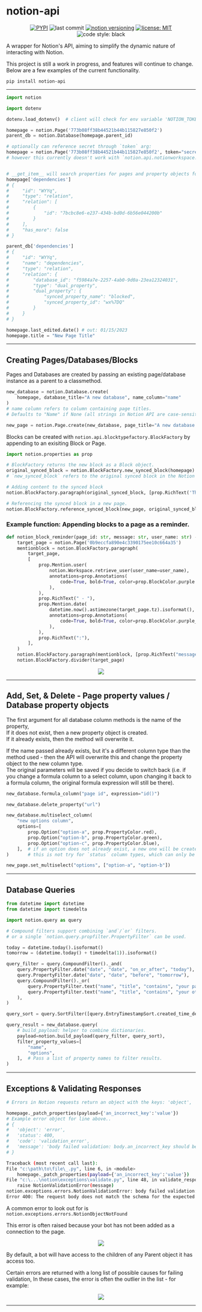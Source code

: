 # notion-api

<p align="center">
    <a href="https://pypi.org/project/notion-api"><img alt="PYPI" src="https://img.shields.io/pypi/v/notion-api"></a>
    <img alt="last commit" src="https://img.shields.io/github/last-commit/ayvi-0001/notion-api?color=%239146ff"></a>
    <a href="https://developers.notion.com/reference/versioning"><img alt="notion versioning" src="https://img.shields.io/static/v1?label=notion-API-version&message=2022-06-28&color=%232e1a00"></a>
    <a href="https://github.com/ayvi-0001/notion-api/blob/main/LICENSE"><img alt="license: MIT" src="https://img.shields.io/static/v1?label=license&message=MIT&color=informational"></a>
    <img alt="code style: black" src="https://img.shields.io/static/v1?label=code%20style&message=black&color=000000"></a>
</p>

 
A wrapper for Notion's API, aiming to simplify the dynamic nature of interacting with Notion.  

This project is still a work in progress, and features will continue to change. Below are a few examples of the current functionality. 

```
pip install notion-api
```

---
```py
import notion

import dotenv

dotenv.load_dotenv()  # client will check for env variable 'NOTION_TOKEN',

homepage = notion.Page('773b08ff38b44521b44b115827e850f2')
parent_db = notion.Database(homepage.parent_id)

# optionally can reference secret through `token` arg:
homepage = notion.Page('773b08ff38b44521b44b115827e850f2', token="secret_n2m52d1***")
# however this currently doesn't work with `notion.api.notionworkspace.Workspace`.


# __get_item__ will search properties for pages and property objects for databases.
homepage['dependencies']
# {
#     "id": "WYYq",
#     "type": "relation",
#     "relation": [
#         {
#             "id": "7bcbc8e6-e237-434b-bd0d-6b56e044200b"
#         }
#     ],
#     "has_more": false
# }

parent_db['dependencies']
# {
#     "id": "WYYq",
#     "name": "dependencies",
#     "type": "relation",
#     "relation": {
#         "database_id": "f5984a7e-2257-4ab0-9d0a-23ea12324031",
#         "type": "dual_property",
#         "dual_property": {
#             "synced_property_name": "blocked",
#             "synced_property_id": "wx%7DQ"
#         }
#     }
# }

homepage.last_edited.date() # out: 01/15/2023
homepage.title = "New Page Title"
```

---
## Creating Pages/Databases/Blocks
Pages and Databases are created by passing an existing page/database instance as a parent to a classmethod.

```py
new_database = notion.Database.create(
    homepage, database_title="A new database", name_column="name"
) 
# name column refers to column containing page titles. 
# Defaults to "Name" if None (all strings in Notion API are case-sensitive).

new_page = notion.Page.create(new_database, page_title="A new database row")
```

Blocks can be created with `notion.api.blocktypefactory.BlockFactory` by appending to an exisiting Block or Page.
```py
import notion.properties as prop

# BlockFactory returns the new block as a Block object.
original_synced_block = notion.BlockFactory.new_synced_block(homepage)
# `new_synced_block` refers to the original synced block in the Notion UI.

# Adding content to the synced block
notion.BlockFactory.paragraph(original_synced_block, [prop.RichText('This is a synced block.')])

# Referencing the synced block in a new page.
notion.BlockFactory.reference_synced_block(new_page, original_synced_block.id)
```

### Example function: Appending blocks to a page as a reminder.
```py
def notion_block_reminder(page_id: str, message: str, user_name: str) -> None:
    target_page = notion.Page('0b9eccfa890e4c3390175ee10c664a35')
    mentionblock = notion.BlockFactory.paragraph(
        target_page,
        [
            prop.Mention.user(
                notion.Workspace.retrieve_user(user_name=user_name),
                annotations=prop.Annotations(
                    code=True, bold=True, color=prop.BlockColor.purple
                ),
            ),
            prop.RichText(" - "),
            prop.Mention.date(
                datetime.now().astimezone(target_page.tz).isoformat(),
                annotations=prop.Annotations(
                    code=True, bold=True, color=prop.BlockColor.purple_background
                ),
            ),
            prop.RichText(":"),
        ],
    )
    notion.BlockFactory.paragraph(mentionblock, [prop.RichText("message")])
    notion.BlockFactory.divider(target_page)
```

<p align="center">
    <img src="https://raw.githubusercontent.com/ayvi-0001/notion-api/main/images/example_function_reminder.png">  
</p>

---
## Add, Set, & Delete - Page property values / Database property objects

The first argument for all database column methods is the name of the property,  
If it does not exist, then a new property object is created.  
If it already exists, then the method will overwrite it.

If the name passed already exists, but it's a different column type than the method used - then the API will overwrite this and change the property object to the new column type.  
The original parameters will be saved if you decide to switch back (i.e. if you change a formula column to a select column, upon changing it back to a formula column, the original formula expression will still be there).   

```py
new_database.formula_column("page id", expression="id()")

new_database.delete_property("url")

new_database.multiselect_column(
    "new options column",
    options=[
        prop.Option("option-a", prop.PropertyColor.red),
        prop.Option("option-b", prop.PropertyColor.green),
        prop.Option("option-c", prop.PropertyColor.blue),
    ],  # if an option does not already exist, a new one will be created with a random color.
)       # this is not try for `status` column types, which can only be edited via UI.

new_page.set_multiselect("options", ["option-a", "option-b"])
```

---
## Database Queries

```py
from datetime import datetime
from datetime import timedelta

import notion.query as query

# Compound filters support combining `and`/`or` filters.
# or a single `notion.query.propfilter.PropertyFilter` can be used.

today = datetime.today().isoformat()
tomorrow = (datetime.today() + timedelta(1)).isoformat()

query_filter = query.CompoundFilter()._and(
    query.PropertyFilter.date("date", "date", "on_or_after", "today"),
    query.PropertyFilter.date("date", "date", "before", "tomorrow"),
    query.CompoundFilter()._or(
        query.PropertyFilter.text("name", "title", "contains", "your page title"),
        query.PropertyFilter.text("name", "title", "contains", "your other page title"),
    ),
)

query_sort = query.SortFilter([query.EntryTimestampSort.created_time_descending()])

query_result = new_database.query(
    # build_payload: helper to combine dictionaries.
    payload=notion.build_payload(query_filter, query_sort),
    filter_property_values=[
        "name",
        "options",
    ],  # Pass a list of property names to filter results.
)
```
---

## Exceptions & Validating Responses

```py
# Errors in Notion requests return an object with the keys: 'object', 'status', 'code', and 'message'

homepage._patch_properties(payload={'an_incorrect_key':'value'})
# Example error object for line above..
# {
#   'object': 'error', 
#   'status': 400, 
#   'code': 'validation_error', 
#   'message': 'body failed validation: body.an_incorrect_key should be not present, instead was `"value"`.'
# }
```

```sh
Traceback (most recent call last):
File "c:\path\to\file\_.py", line 6, in <module>
    homepage._patch_properties(payload={'an_incorrect_key':'value'})
File "c:\...\notion\exceptions\validate.py", line 48, in validate_response
    raise NotionValidationError(message)
notion.exceptions.errors.NotionValidationError: body failed validation: body.an_incorrect_key should be not present, instead was `"value"`.
Error 400: The request body does not match the schema for the expected parameters.
```

A common error to look out for is `notion.exceptions.errors.NotionObjectNotFound`  

This error is often raised because your bot has not been added as a connection to the page.  

<p align="center">
    <img src="https://raw.githubusercontent.com/ayvi-0001/notion-api/main/images/directory_add_connections.png">  
</p>

By default, a bot will have access to the children of any Parent object it has access too.

Certain errors are returned with a long list of possible causes for failing validation,
In these cases, the error is often the outlier in the list - for example:

<p align="center">
    <img src="https://raw.githubusercontent.com/ayvi-0001/notion-api/main/images/append_child_block_error.png"> 
</p>

---